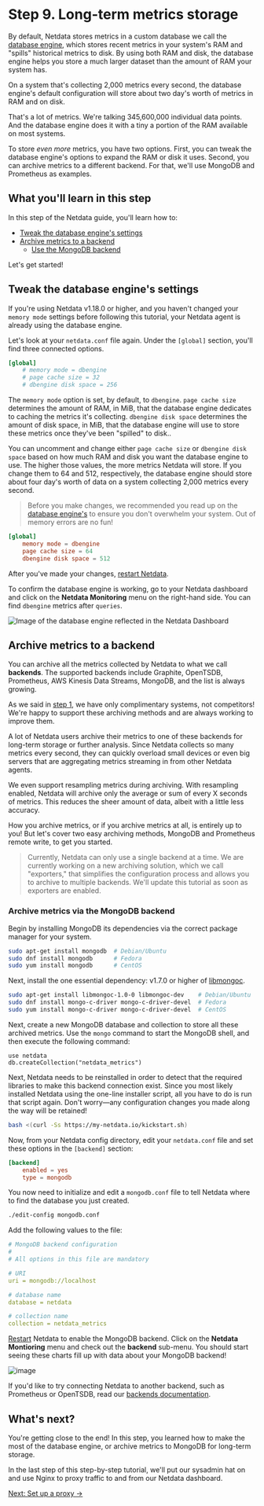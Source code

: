 # Step 9. Long-term metrics storage

By default, Netdata stores metrics in a custom database we call the [database engine](../../database/engine/), which
stores recent metrics in your system's RAM and "spills" historical metrics to disk. By using both RAM and disk, the
database engine helps you store a much larger dataset than the amount of RAM your system has.

On a system that's collecting 2,000 metrics every second, the database engine's default configuration will store about
two day's worth of metrics in RAM and on disk.

That's a lot of metrics. We're talking 345,600,000 individual data points. And the database engine does it with a tiny
a portion of the RAM available on most systems.

To store _even more_ metrics, you have two options. First, you can tweak the database engine's options to expand the RAM
or disk it uses. Second, you can archive metrics to a different backend. For that, we'll use MongoDB and Prometheus as
examples.

## What you'll learn in this step

In this step of the Netdata guide, you'll learn how to:

-   [Tweak the database engine's settings](#tweak-the-database-engines-settings)
-   [Archive metrics to a backend](#archive-metrics-to-a-backend)
    -   [Use the MongoDB backend](#archive-metrics-via-the-mongodb-backend)

Let's get started!

## Tweak the database engine's settings

If you're using Netdata v1.18.0 or higher, and you haven't changed your `memory mode` settings before following this
tutorial, your Netdata agent is already using the database engine.

Let's look at your `netdata.conf` file again. Under the `[global]` section, you'll find three connected options.

```conf
[global]
    # memory mode = dbengine
    # page cache size = 32
    # dbengine disk space = 256
```

The `memory mode` option is set, by default, to `dbengine`. `page cache size` determines the amount of RAM, in MiB, that
the database engine dedicates to caching the metrics it's collecting. `dbengine disk space` determines the amount of
disk space, in MiB, that the database engine will use to store these metrics once they've been "spilled" to disk..

You can uncomment and change either `page cache size` or `dbengine disk space` based on how much RAM and disk you want
the database engine to use. The higher those values, the more metrics Netdata will store. If you change them to 64 and
512, respectively, the database engine should store about four day's worth of data on a system collecting 2,000 metrics
every second.

> Before you make changes, we recommended you read up on the [database
> engine's](../../database/engine/README.md#memory-requirements) to ensure you don't overwhelm your system. Out of
> memory errors are no fun!

```conf
[global]
    memory mode = dbengine
    page cache size = 64
    dbengine disk space = 512
```

After you've made your changes, [restart Netdata](../getting-started.md#start-stop-and-restart-netdata).

To confirm the database engine is working, go to your Netdata dashboard and click on the **Netdata Monitoring** menu on
the right-hand side. You can find `dbengine` metrics after `queries`.

![Image of the database engine reflected in the Netdata
Dashboard](https://user-images.githubusercontent.com/12263278/64781383-9c71fe00-d55a-11e9-962b-efd5558efbae.png)

## Archive metrics to a backend

You can archive all the metrics collected by Netdata to what we call **backends**. The supported backends include
Graphite, OpenTSDB, Prometheus, AWS Kinesis Data Streams, MongoDB, and the list is always growing.

As we said in [step 1](step-01.md), we have only complimentary systems, not competitors! We're happy to support these
archiving methods and are always working to improve them.

A lot of Netdata users archive their metrics to one of these backends for long-term storage or further analysis. Since
Netdata collects so many metrics every second, they can quickly overload small devices or even big servers that are
aggregating metrics streaming in from other Netdata agents.

We even support resampling metrics during archiving. With resampling enabled, Netdata will archive only the average or
sum of every X seconds of metrics. This reduces the sheer amount of data, albeit with a little less accuracy.

How you archive metrics, or if you archive metrics at all, is entirely up to you! But let's cover two easy archiving
methods, MongoDB and Prometheus remote write, to get you started.

> Currently, Netdata can only use a single backend at a time. We are currently working on a new archiving solution,
> which we call "exporters," that simplifies the configuration process and allows you to archive to multiple backends.
> We'll update this tutorial as soon as exporters are enabled.

### Archive metrics via the MongoDB backend

Begin by installing MongoDB its dependencies via the correct package manager for your system.

```bash
sudo apt-get install mongodb  # Debian/Ubuntu
sudo dnf install mongodb      # Fedora
sudo yum install mongodb      # CentOS
```

Next, install the one essential dependency: v1.7.0 or higher of
[libmongoc](http://mongoc.org/libmongoc/current/installing.html).

```bash
sudo apt-get install libmongoc-1.0-0 libmongoc-dev    # Debian/Ubuntu
sudo dnf install mongo-c-driver mongo-c-driver-devel  # Fedora
sudo yum install mongo-c-driver mongo-c-driver-devel  # CentOS
```

Next, create a new MongoDB database and collection to store all these archived metrics. Use the `mongo` command to start
the MongoDB shell, and then execute the following command:

```mongodb
use netdata
db.createCollection("netdata_metrics")
```

Next, Netdata needs to be reinstalled in order to detect that the required libraries to make this backend connection
exist. Since you most likely installed Netdata using the one-line installer script, all you have to do is run that
script again. Don't worry—any configuration changes you made along the way will be retained!

```bash
bash <(curl -Ss https://my-netdata.io/kickstart.sh)
```

Now, from your Netdata config directory, edit your `netdata.conf` file and set these options in the `[backend]` section:

```conf
[backend]
    enabled = yes
    type = mongodb
```

You now need to initialize and edit a `mongodb.conf` file to tell Netdata where to find the database you just created.

```sh
./edit-config mongodb.conf
```

Add the following values to the file:

```yaml
# MongoDB backend configuration
#
# All options in this file are mandatory

# URI
uri = mongodb://localhost

# database name
database = netdata

# collection name
collection = netdata_metrics
```

[Restart](../getting-started.md#start-stop-and-restart-netdata) Netdata to enable the MongoDB backend. Click on the
**Netdata Montioring** menu and check out the **backend** sub-menu. You should start seeing these charts fill up with
data about your MongoDB backend!

![image](https://user-images.githubusercontent.com/1153921/70443852-25171200-1a56-11ea-8be3-494544b1c295.png)

If you'd like to try connecting Netdata to another backend, such as Prometheus or OpenTSDB, read our [backends
documentation](../../backends/README.md).

## What's next?

You're getting close to the end! In this step, you learned how to make the most of the database engine, or archive
metrics to MongoDB for long-term storage.

In the last step of this step-by-step tutorial, we'll put our sysadmin hat on and use Nginx to proxy traffic to and from
our Netdata dashboard.

[Next: Set up a proxy &rarr;](step-10.md)

